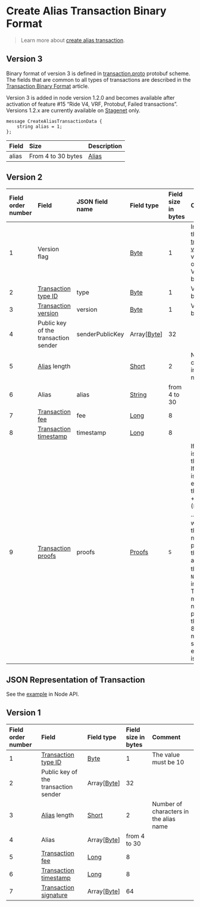 # Create Alias Transaction Binary Format

> Learn more about [create alias transaction](/en/blockchain/transaction-type/create-alias-transaction).

## Version 3

Binary format of version 3 is defined in [transaction.proto](https://github.com/wavesplatform/protobuf-schemas/blob/master/proto/waves/transaction.proto) protobuf scheme. The fields that are common to all types of transactions are described in the [Transaction Binary Format](/en/blockchain/binary-format/transaction-binary-format/) article.

Version 3 is added in node version 1.2.0 and becomes available after activation of feature #15 “Ride V4, VRF, Protobuf, Failed transactions”. Versions 1.2.x are currently available on [Stagenet](/en/blockchain/blockchain-network/stage-network) only.

```
message CreateAliasTransactionData {
    string alias = 1;
};
```

| Field | Size | Description |
| :--- | :--- | :--- |
| alias | From 4 to 30 bytes | [Alias](/en/blockchain/account/alias) |

## Version 2

| Field order number | Field | JSON field name | Field type | Field size in bytes | Comment |
| :--- | :--- | :--- | :--- | :--- | :--- |
| 1 | Version flag| | [Byte](/en/blockchain/blockchain/blockchain-data-types)  | 1 | Indicates the [transaction version](/en/blockchain/transaction/transaction-version) is version 2 or higher.<br> Value must be 0 |
| 2 | [Transaction type ID](/en/blockchain/transaction-type/) | type | [Byte](/en/blockchain/blockchain/blockchain-data-types)  | 1 | Value must be 10 |
| 3 | [Transaction version](/en/blockchain/transaction/transaction-version) | version | [Byte](/en/blockchain/blockchain/blockchain-data-types) | 1 | Value must be  2 |
| 4 | Public key of the transaction sender |senderPublicKey| Array[[Byte](/en/blockchain/blockchain/blockchain-data-types)] | 32 |  |
| 5 | [Alias](/en/blockchain/account/alias) length | | [Short](/en/blockchain/blockchain/blockchain-data-types) | 2 | Number of characters in the alias name |
| 6 | Alias |alias| [String](/en/blockchain/blockchain/blockchain-data-types) | from 4 to 30 |  |
| 7 | [Transaction fee](/en/blockchain/transaction/transaction-fee) | fee | [Long](/en/blockchain/blockchain/blockchain-data-types) | 8 |  |
| 8 | [Transaction timestamp](/en/blockchain/transaction/transaction-timestamp) | timestamp | [Long](/en/blockchain/blockchain/blockchain-data-types) | 8 |  |
| 9 | [Transaction proofs](/en/blockchain/transaction/transaction-proof) | proofs | [Proofs](/en/blockchain/transaction/transaction-proof) | `S` | If the array is empty, then `S`= 3. <br>If the array is not empty, then `S` = 3 + 2 × `N` + (`P`<sub>1</sub> + `P`<sub>2</sub> + ... + `P`<sub>n</sub>), where `N` is the number of proofs in the array,`P`<sub>n</sub> is the size on `N`-th proof in bytes. <br>The maximum number of proofs in the array is 8. The maximum size of each proof is 64 bytes |

## JSON Representation of Transaction

See the [example](https://nodes.wavesnodes.com/transactions/info/5CZV9RouJs7uaRkZY741WDy9zV69npX1FTZqxo5fsryL) in Node API.

## Version 1

| Field order number | Field | Field type | Field size in bytes | Comment |
| :--- | :--- | :--- | :--- | :--- |
| 1 | [Transaction type ID](/en/blockchain/transaction-type/) | [Byte](/en/blockchain/blockchain/blockchain-data-types) | 1 | The value must be 10 |
| 2 | Public key of the transaction sender | Array[[Byte](/en/blockchain/blockchain/blockchain-data-types)] | 32 |  |
| 3 | [Alias](/en/blockchain/account/alias) length | [Short](/en/blockchain/blockchain/blockchain-data-types) | 2 | Number of characters in the alias name |
| 4 | Alias | Array[[Byte](/en/blockchain/blockchain/blockchain-data-types)] | from 4 to 30 |  |
| 5 | [Transaction fee](/en/blockchain/transaction/transaction-fee) | [Long](/en/blockchain/blockchain/blockchain-data-types) | 8 |  |
| 6 | [Transaction timestamp](/en/blockchain/transaction/transaction-timestamp) | [Long](/en/blockchain/blockchain/blockchain-data-types) | 8 |  |
| 7 | [Transaction signature](/en/blockchain/transaction/transaction-signature) | Array[[Byte](/en/blockchain/blockchain/blockchain-data-types)] | 64 |  |  |
